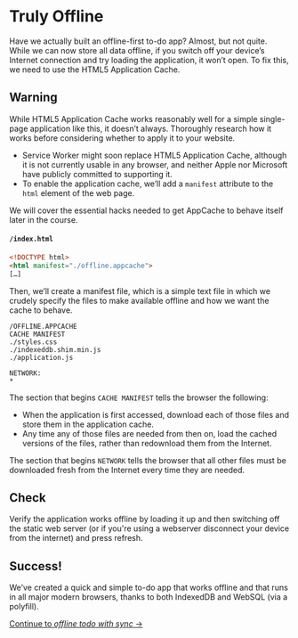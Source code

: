 # Truly Offline

Have we actually built an offline-first to-do app?  Almost, but not quite.  While we can now store all data offline, if you switch off your device’s Internet connection and try loading the application, it won’t open.  To fix this, we need to use the HTML5 Application Cache.

## Warning

While HTML5 Application Cache works reasonably well for a simple single-page application like this, it doesn’t always. Thoroughly research how it works before considering whether to apply it to your website.

- Service Worker might soon replace HTML5 Application Cache, although it is not currently usable in any browser, and neither Apple nor Microsoft have publicly committed to supporting it.
- To enable the application cache, we’ll add a `manifest` attribute to the `html` element of the web page.

We will cover the essential hacks needed to get AppCache to behave itself later in the course.

#### `/index.html`

```html
<!DOCTYPE html>
<html manifest="./offline.appcache">
[…]
```

Then, we’ll create a manifest file, which is a simple text file in which we crudely specify the files to make available offline and how we want the cache to behave.

```
/OFFLINE.APPCACHE
CACHE MANIFEST
./styles.css
./indexeddb.shim.min.js
./application.js

NETWORK:
*
```

The section that begins `CACHE MANIFEST` tells the browser the following:

- When the application is first accessed, download each of those files and store them in the application cache.
- Any time any of those files are needed from then on, load the cached versions of the files, rather than redownload them from the Internet.

The section that begins `NETWORK` tells the browser that all other files must be downloaded fresh from the Internet every time they are needed.

## Check

Verify the application works offline by loading it up and then switching off the static web server (or if you're using a webserver disconnect your device from the internet) and press refresh.

## Success!

We’ve created a quick and simple to-do app that works offline and that runs in all major modern browsers, thanks to both IndexedDB and WebSQL (via a polyfill).

[Continue to *offline todo with sync* →](../../04-offline-todo-with-sync)
